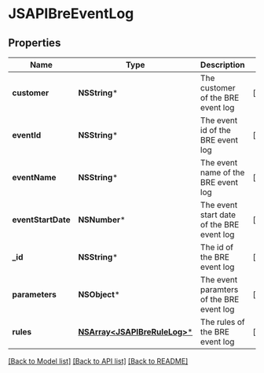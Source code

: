 # JSAPIBreEventLog

## Properties
Name | Type | Description | Notes
------------ | ------------- | ------------- | -------------
**customer** | **NSString*** | The customer of the BRE event log | [optional] 
**eventId** | **NSString*** | The event id of the BRE event log | [optional] 
**eventName** | **NSString*** | The event name of the BRE event log | [optional] 
**eventStartDate** | **NSNumber*** | The event start date of the BRE event log | [optional] 
**_id** | **NSString*** | The id of the BRE event log | [optional] 
**parameters** | **NSObject*** | The event paramters of the BRE event log | [optional] 
**rules** | [**NSArray&lt;JSAPIBreRuleLog&gt;***](JSAPIBreRuleLog.md) | The rules of the BRE event log | [optional] 

[[Back to Model list]](../README.md#documentation-for-models) [[Back to API list]](../README.md#documentation-for-api-endpoints) [[Back to README]](../README.md)


